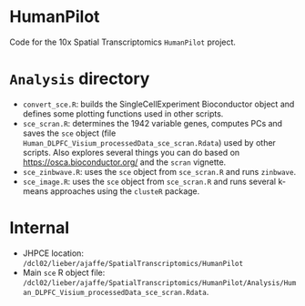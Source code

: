 HumanPilot
==========

Code for the 10x Spatial Transcriptomics `HumanPilot` project.

# `Analysis` directory

* `convert_sce.R`: builds the SingleCellExperiment Bioconductor object and defines some plotting functions used in other scripts.
* `sce_scran.R`: determines the 1942 variable genes, computes PCs and saves the `sce` object (file `Human_DLPFC_Visium_processedData_sce_scran.Rdata`) used by other scripts. Also explores several things you can do based on https://osca.bioconductor.org/ and the `scran` vignette.
* `sce_zinbwave.R`: uses the `sce` object from `sce_scran.R` and runs `zinbwave`.
* `sce_image.R`: uses the `sce` object from `sce_scran.R` and runs several k-means approaches using the `clusteR` package.

# Internal

* JHPCE location: `/dcl02/lieber/ajaffe/SpatialTranscriptomics/HumanPilot`
* Main `sce` R object file: `/dcl02/lieber/ajaffe/SpatialTranscriptomics/HumanPilot/Analysis/Human_DLPFC_Visium_processedData_sce_scran.Rdata`.
